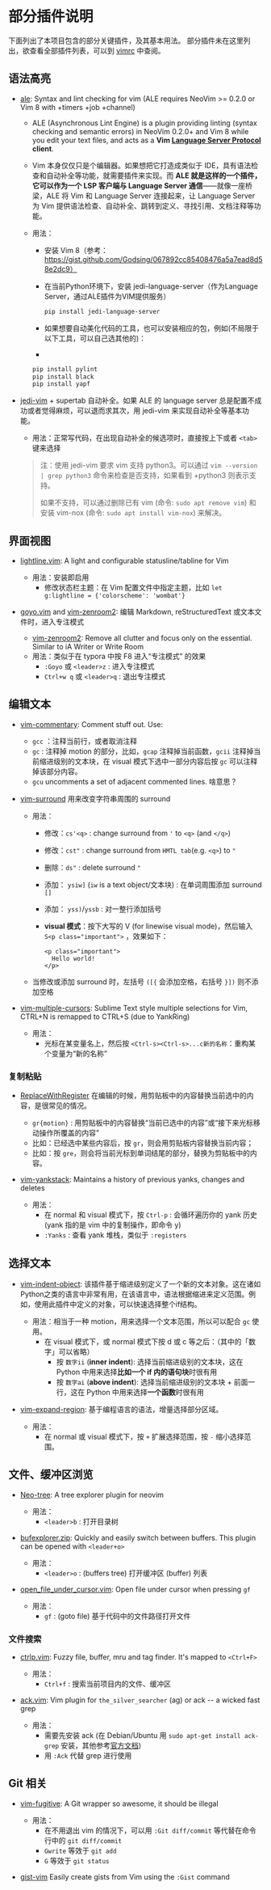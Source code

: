 # 部分插件说明

下面列出了本项目包含的部分关键插件，及其基本用法。
部分插件未在这里列出，欲查看全部插件列表，可以到 [vimrc](./vimrc) 中查阅。


## 语法高亮

- [ale](https://github.com/w0rp/ale): Syntax and lint checking for vim (ALE requires NeoVim >= 0.2.0 or Vim 8 with +timers +job +channel)

  - ALE (Asynchronous Lint Engine) is a plugin providing linting (syntax checking and semantic errors) in NeoVim 0.2.0+ and Vim 8 while you edit your text files, and acts as a **Vim [Language Server Protocol](https://langserver.org/) client**.

  - Vim 本身仅仅只是个编辑器。如果想把它打造成类似于 IDE，具有语法检查和自动补全等功能，就需要插件来实现。而 **ALE 就是这样的一个插件，它可以作为一个 LSP 客户端与 Language Server 通信**——就像一座桥梁，ALE 将 Vim 和 Language Server 连接起来，让 Language Server 为 Vim 提供语法检查、自动补全、跳转到定义、寻找引用、文档注释等功能。

  - 用法：

    - 安装 Vim 8（参考：https://gist.github.com/Godsing/067892cc85408476a5a7ead8d58e2dc9）

    - 在当前Python环境下，安装 jedi-language-server（作为Language Server，通过ALE插件为VIM提供服务）

      ```sh
      pip install jedi-language-server
      ```

    - 如果想要自动美化代码的工具，也可以安装相应的包，例如(不局限于以下工具，可以自己选其他的)：
    -
    ```sh
    pip install pylint
    pip install black
    pip install yapf
    ```

- [jedi-vim](https://github.com/davidhalter/jedi-vim) + supertab 自动补全。如果 ALE 的 language server 总是配置不成功或者觉得麻烦，可以退而求其次，用 jedi-vim 来实现自动补全等基本功能。

  - 用法：正常写代码，在出现自动补全的候选项时，直接按上下或者 `<tab>` 键来选择

  > 注：使用 jedi-vim 要求 vim 支持 python3。可以通过 `vim --version | grep python3` 命令来检查是否支持，如果看到 +python3 则表示支持。
  > 
  > 如果不支持，可以通过删除已有 vim (命令: `sudo apt remove vim`) 和安装 vim-nox (命令: `sudo apt install vim-nox`) 来解决。



## 界面视图

- [lightline.vim](https://github.com/itchyny/lightline.vim): A light and configurable statusline/tabline for Vim
  - 用法：安装即启用
    - 修改状态栏主题：在 Vim 配置文件中指定主题，比如 `let g:lightline = {'colorscheme': 'wombat'}` 

- [goyo.vim](https://github.com/junegunn/goyo.vim) and [vim-zenroom2](https://github.com/amix/vim-zenroom2): 编辑 Markdown, reStructuredText 或文本文件时，进入专注模式

  - [vim-zenroom2](https://github.com/amix/vim-zenroom2): Remove all clutter and focus only on the essential. Similar to iA Writer or Write Room
  - 用法：类似于在 typora 中按 F8 进入“专注模式” 的效果
    - `:Goyo` 或 `<leader>z` : 进入专注模式
    - `Ctrl+w q` 或 `<leader>q` : 退出专注模式



## 编辑文本

- [vim-commentary](https://github.com/tpope/vim-commentary): Comment stuff out. Use:

  -  `gcc` ：注释当前行，或者取消注释
  -  `gc` : 注释掉 motion 的部分，比如，`gcap` 注释掉当前函数，`gcii` 注释掉当前缩进级别的文本块，在 visual 模式下选中一部分内容后按 `gc` 可以注释掉该部分内容。
  -  `gcu` uncomments a set of adjacent commented lines. 啥意思？

- [vim-surround](https://github.com/tpope/vim-surround) 用来改变字符串周围的 surround

  - 用法：

    - 修改：`cs'<q>` : change surround from `'` to `<q>` (and `</q>`)

    - 修改：`cst"` : change surround from `HMTL tab`(e.g. `<q>`) to `"` 

    - 删除：`ds"` : delete surround `"` 

    - 添加： `ysiw]` (`iw` is a text object/文本块) : 在单词周围添加 surround `[]` 

    - 添加： `yss)`/`yssb` : 对一整行添加括号

    - **visual 模式**：按下大写的 V (for linewise visual mode)，然后输入 `S<p class="important">` ，效果如下：

      ```
      <p class="important">
        Hello world!
      </p>
      ```

  - 当修改或添加 surround 时，左括号 `([{` 会添加空格，右括号 `}])` 则不添加空格

- [vim-multiple-cursors](https://github.com/terryma/vim-multiple-cursors): Sublime Text style multiple selections for Vim, CTRL+N is remapped to CTRL+S (due to YankRing)

  - 用法：
    - 光标在某变量名上，然后按 `<Ctrl-s><Ctrl-s>...c新的名称`：重构某个变量为“新的名称”


### 复制粘贴

- [ReplaceWithRegister](https://github.com/vim-scripts/ReplaceWithRegister) 在编辑的时候，用剪贴板中的内容替换当前选中的内容，是很常见的情况。

  - `gr{motion}` : 用剪贴板中的内容替换“当前已选中的内容”或“接下来光标移动操作所覆盖的内容”
  - 比如：已经选中某些内容后，按 `gr`，则会用剪贴板内容替换当前内容；
  - 比如：按 `gre`，则会将当前光标到单词结尾的部分，替换为剪贴板中的内容。

- [vim-yankstack](https://github.com/maxbrunsfeld/vim-yankstack): Maintains a history of previous yanks, changes and deletes
  - 用法：
    - 在 normal 和 visual 模式下，按 `Ctrl-p` : 会循环遍历你的 yank 历史 (yank 指的是 vim 中的复制操作，即命令 y)
    - `:Yanks` : 查看 yank 堆栈，类似于 `:registers` 



## 选择文本

- [vim-indent-object](https://github.com/michaeljsmith/vim-indent-object): 该插件基于缩进级别定义了一个新的文本对象。这在诸如Python之类的语言中非常有用，在该语言中，语法根据缩进来定义范围。例如，使用此插件中定义的对象，可以快速选择整个if结构。
  - 用法：相当于一种 motion，用来选择一个文本范围，所以可以配合 `gc` 使用。
    - 在 visual 模式下，或 normal 模式下按 d 或 c 等之后：（其中的「数字」可以省略）
      - 按 `数字ii` (**inner indent**): 选择当前缩进级别的文本块，这在 Python 中用来选择**比如一个 if 内的语句块**时很有用
      - 按 `数字ai` (**above indent**): 选择当前缩进级别的文本块 + 前面一行，这在 Python 中用来选择**一个函数**时很有用

- [vim-expand-region](https://github.com/terryma/vim-expand-region): 基于编程语言的语法，增量选择部分区域。
  - 用法：
    - 在 normal 或 visual 模式下，按 `+`  扩展选择范围，按 `-` 缩小选择范围。



## 文件、缓冲区浏览

- [Neo-tree](https://github.com/nvim-neo-tree/neo-tree.nvim): A tree explorer plugin for neovim

  - 用法：
    - `<leader>b` : 打开目录树

- [bufexplorer.zip](https://github.com/vim-scripts/bufexplorer.zip): Quickly and easily switch between buffers. This plugin can be opened with `<leader+o>` 
  - 用法：
    - `<leader>o` : (buffers tree) 打开缓冲区 (buffer) 列表

- [open_file_under_cursor.vim](https://github.com/amix/open_file_under_cursor.vim): Open file under cursor when pressing `gf`
  - 用法：
    - `gf` : (goto file) 基于代码中的文件路径打开文件

### 文件搜索

- [ctrlp.vim](https://github.com/ctrlpvim/ctrlp.vim): Fuzzy file, buffer, mru and tag finder. It's mapped to `<Ctrl+F>` 
  - 用法：
    - `Ctrl+f` : 搜索当前项目内的文件、缓冲区

- [ack.vim](https://github.com/mileszs/ack.vim): Vim plugin for `the_silver_searcher` (ag) or ack -- a wicked fast grep

  - 用法：
    - 需要先安装 ack (在 Debian/Ubuntu 用 `sudo apt-get install ack-grep` 安装，其他参考[官方文档](https://beyondgrep.com/install/))
    - 用 `:Ack` 代替 grep 进行使用



## Git 相关

- [vim-fugitive](https://github.com/tpope/vim-fugitive): A Git wrapper so awesome, it should be illegal
  - 用法：
    - 在不用退出 vim 的情况下，可以用 `:Git diff/commit` 等代替在命令行中的 `git diff/commit` 
    - `Gwrite` 等效于 `git add` 
    - `G` 等效于 `git status` 

- [gist-vim](https://github.com/mattn/gist-vim) Easily create gists from Vim using the `:Gist` command


